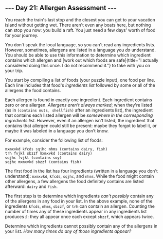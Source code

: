## \-\-- Day 21: Allergen Assessment \-\--

You reach the train\'s last stop and the closest you can get to your
vacation island without getting wet. There aren\'t even any boats here,
but nothing can stop you now: you build a raft. You just need a few
days\' worth of food for your journey.

You don\'t speak the local language, so you can\'t read any ingredients
lists. However, sometimes, allergens are listed in a language you *do*
understand. You should be able to use this information to determine
which ingredient contains which allergen and [work out which foods are
safe]{title="I actually considered doing this once. I do not recommend it."}
to take with you on your trip.

You start by compiling a list of foods (your puzzle input), one food per
line. Each line includes that food\'s *ingredients list* followed by
some or all of the allergens the food contains.

Each allergen is found in exactly one ingredient. Each ingredient
contains zero or one allergen. *Allergens aren\'t always marked*; when
they\'re listed (as in `(contains nuts, shellfish)` after an ingredients
list), the ingredient that contains each listed allergen will be
*somewhere in the corresponding ingredients list*. However, even if an
allergen isn\'t listed, the ingredient that contains that allergen could
still be present: maybe they forgot to label it, or maybe it was labeled
in a language you don\'t know.

For example, consider the following list of foods:

    mxmxvkd kfcds sqjhc nhms (contains dairy, fish)
    trh fvjkl sbzzf mxmxvkd (contains dairy)
    sqjhc fvjkl (contains soy)
    sqjhc mxmxvkd sbzzf (contains fish)

The first food in the list has four ingredients (written in a language
you don\'t understand): `mxmxvkd`, `kfcds`, `sqjhc`, and `nhms`. While
the food might contain other allergens, a few allergens the food
definitely contains are listed afterward: `dairy` and `fish`.

The first step is to determine which ingredients *can\'t possibly*
contain any of the allergens in any food in your list. In the above
example, none of the ingredients `kfcds`, `nhms`, `sbzzf`, or `trh` can
contain an allergen. Counting the number of times any of these
ingredients appear in any ingredients list produces *`5`*: they all
appear once each except `sbzzf`, which appears twice.

Determine which ingredients cannot possibly contain any of the allergens
in your list. *How many times do any of those ingredients appear?*
